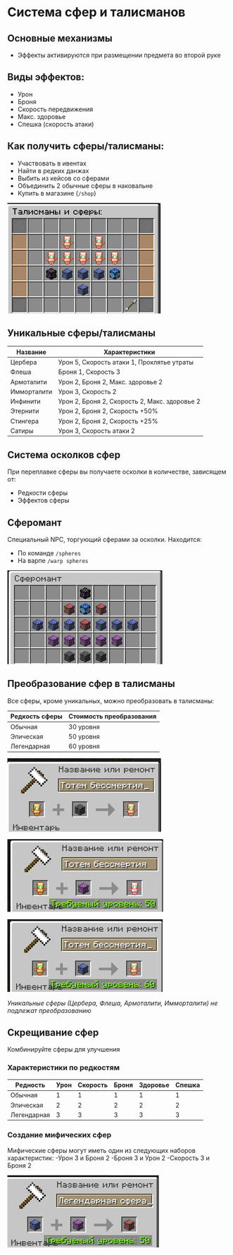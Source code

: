 # Система сфер и талисманов

## Основные механизмы
- Эффекты активируются при размещении предмета во второй руке
## Виды эффектов:
- Урон
- Броня
- Скорость передвижения
- Макс. здоровье
- Спешка (скорость атаки)

## Как получить сферы/талисманы:
- Участвовать в ивентах
- Найти в редких данжах
- Выбить из кейсов со сферами
- Объединить 2 обычные сферы в наковальне
- Купить в магазине (`/shop`)

![Талисманы и сферы в Премиум-магазине сервера](assets/шоп.jpg)

## Уникальные сферы/талисманы
| Название       | Характеристики                          |
|----------------|----------------------------------------|
| Цербера        | Урон 5, Скорость атаки 1, Проклятье утраты |
| Флеша          | Броня 1, Скорость 3                   |
| Армоталити     | Урон 2, Броня 2, Макс. здоровье 2     |
| Имморталити    | Урон 3, Скорость 2                     |
| Инфинити       | Урон 2, Броня 2, Скорость 2, Макс. здоровье 2 |
| Этернити       | Урон 2, Броня 2, Скорость +50%         |
| Стингера       | Урон 2, Броня 2, Скорость +25%         |
| Сатиры         | Урон 3, Скорость атаки 2               |

## Система осколков сфер
При переплавке сферы вы получаете осколки в количестве, зависящем от:
- Редкости сферы
- Эффектов сферы

## Сферомант
Специальный NPC, торгующий сферами за осколки. Находится:
- По команде `/spheres`
- На варпе `/warp spheres`

![Сферомант](assets/сферомант.jpg)

## Преобразование сфер в талисманы

Все сферы, кроме уникальных, можно преобразовать в талисманы:

| Редкость сферы | Стоимость преобразования |
|----------------|-------------------------|
| Обычная        | 30 уровня              |
| Эпическая      | 50 уровня              |
| Легендарная    | 60 уровня              |

![Обычная сфера](assets/обч%20сфера.jpg)

![Эпическая сфера](assets/епик%20сфера.jpg)

![Легендарная сфера](assets/лег%20сфера.jpg)

*Уникальные сферы (Цербера, Флеша, Армоталити, Имморталити) не подлежат преобразованию*

## Скрещивание сфер
Комбинируйте сферы для улучшения

### Характеристики по редкостям
| Редность      | Урон | Скорость | Броня | Здоровье | Спешка |
|--------------|------|----------|-------|----------|--------|
| Обычная      | 1    | 1        | 1     | 1        | 1      |
| Эпическая    | 2    | 2        | 2     | 2        | 2      |
| Легендарная  | 3    | 3        | 3     | 3        | 3      |

### Создание мифических сфер
Мифические сферы могут иметь один из следующих наборов характеристик:
-Урон 3 и Броня 2
-Броня 3 и Урон 2
-Скорость 3 и Броня 2

![Миф сферы](assets/мифик%20сфера.jpg)
